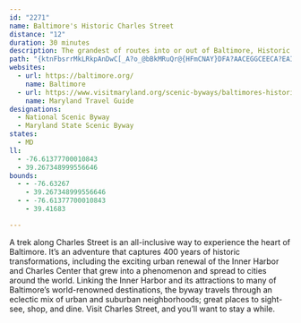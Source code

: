 ```yaml
---
id: "2271"
name: Baltimore's Historic Charles Street
distance: "12"
duration: 30 minutes
description: The grandest of routes into or out of Baltimore, Historic Charles Street follows the city's best known artery through fashionable cultural, residential, and commercial districts. Visit Charles Street, and you’ll want to stay a while.
path: "{ktnFbsrrMkLRkpAnDwC[_A?o_@bBkMRuQr@{HFmCNAY}DFA?AACEGGCEECA?EAI@]RC?iDRY^}DJefAzCesAbDuZbAeS`@y@@a@AC@YDuBLwb@dAk@DkGNcBBQIgBtEw@|A}@|AcArAmAvAkAnAANsn@dG}c@rFwN`AqOv@oE^sc@lCmKx@wTjAyo@fE[O_DiA{C}AwA_AcAy@iAkAmDqEEEc@Y_@Q]MYIQEm@Ks@Ae@F_@Lq@Z]Vc@`@WZKTQ`@_@vAwAnHSt@KVS`@U\\Y^UTSLYPg@P_@Hq@FgAAmGQsACuBEm@EuAQgAWu@[g@[}AmAm@g@g@a@i@Yk@QwA]o@I}B[}Cc@gAKYAc@@_@B_AT[Lm@\\_@XIJe@x@i@vA[dA_@~@Yf@W`@a@b@ML}@v@k@b@i@f@Y\\e@n@Q\\[n@Uj@m@hB]~@Yp@c@v@_@h@[`@_@\\a@Vg@Vg@PYHc@J]DS@Q?Y?c@?QA]Ee@IiEsAuDeAsBq@SGu@U}A]_AQ]Io@KmASoAKmC]iGu@sC_@c@GuFcAoBi@m@Q_Ba@[IqA]q@QQG"
websites:
  - url: https://baltimore.org/
    name: Baltimore
  - url: https://www.visitmaryland.org/scenic-byways/baltimores-historic-charles-street
    name: Maryland Travel Guide
designations:
  - National Scenic Byway
  - Maryland State Scenic Byway
states:
  - MD
ll:
  - -76.61377700010843
  - 39.267348999556646
bounds:
  - - -76.63267
    - 39.267348999556646
  - - -76.61377700010843
    - 39.41683

---
```


A trek along Charles Street is an all-inclusive way to experience the heart of Baltimore. It’s an adventure that captures 400 years of historic transformations, including the exciting urban renewal of the Inner Harbor and Charles Center that grew into a phenomenon and spread to cities around the world. Linking the Inner Harbor and its attractions to many of Baltimore’s world-renowned destinations, the byway travels through an eclectic mix of urban and suburban neighborhoods; great places to sight-see, shop, and dine. Visit Charles Street, and you’ll want to stay a while.
